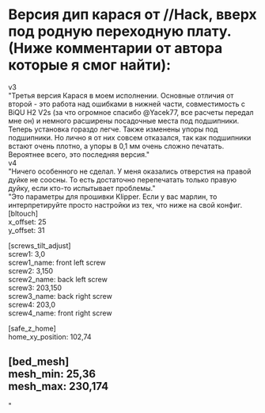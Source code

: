 # Версия дип карася от //Hack, вверх под родную переходную плату.(Ниже комментарии от автора которые я смог найти):  
v3  
"Третья версия Карася в моем исполнении. Основные отличия от второй - это работа над ошибками в нижней части, совместимость с BiQU H2 V2s (за что огромное спасибо @Yacek77, все расчеты передал мне он) и немного расширены посадочные места под подшипники. 
Теперь установка гораздо легче. Также изменены упоры под подшипники.
Но лично я от них совсем отказался, так как подшипники встают очень плотно, а упоры в 0,1 мм очень сложно печатать.   
Вероятнее всего, это последняя версия."  
v4  
"Ничего особенного не сделал.
У меня оказались отверстия на правой дуйке не соосны. 
То есть достаточно перепечатать только правую дуйку, если кто-то испытывает  проблемы."  
"Это параметры для прошивки Klipper. Если у вас марлин, то интерпретируйте просто настройки из тех, что ниже на свой конфиг.   
[bltouch]  
x_offset: 25  
y_offset: 31  
  
[screws_tilt_adjust]  
screw1: 3,0   
screw1_name: front left screw  
screw2: 3,150  
screw2_name: back left screw  
screw3: 203,150  
screw3_name: back right screw  
screw4: 203,0  
screw4_name: front right screw  
  
[safe_z_home]  
home_xy_position: 102,74    
  
[bed_mesh]  
mesh_min: 25,36  
mesh_max: 230,174  
--------------------------------  
"
